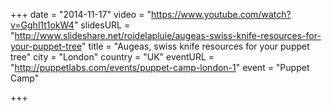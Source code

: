 +++
date = "2014-11-17"
video = "https://www.youtube.com/watch?v=Gghl1t1okW4"
slidesURL = "http://www.slideshare.net/roidelapluie/augeas-swiss-knife-resources-for-your-puppet-tree"
title = "Augeas, swiss knife resources for your puppet tree"
city = "London"
country = "UK"
eventURL = "http://puppetlabs.com/events/puppet-camp-london-1"
event = "Puppet Camp"

+++

